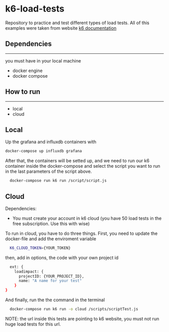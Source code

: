 # k6-load-tests

Repository to practice and test different types of load tests. All of this examples were taken from website [k6 documentation](https://k6.io/docs/)

## Dependencies

---

you must have in your local machine

- docker engine
- docker compose

## How to run

---

- local
- cloud

## **Local**

Up the grafana and influxdb containers with

``` sh
docker-compose up influxdb grafana
```

After that, the containers will be setted up, and we need to run our k6 container inside the docker-compose and select the script you want to run in the last parameters of the script above.

```sh
  docker-compose run k6 run /script/script.js
```

## **Cloud**

Dependencies:

- You must create your account in k6 cloud (you have 50 load tests in the free subscription. Use this with wise)

To run in cloud, you have to do three things. First,  you need to update the docker-file and add the enviroment variable

```sh
  K6_CLOUD_TOKEN={YOUR_TOKEN}
```

then, add in options, the code with your own project id

```sh
  ext: {
    loadimpact: {
      projectID: {YOUR_PROJECT_ID},
      name: "A name for your test"
    }
}
```

And finally, run the the command in the terminal

```sh
  docker-compose run k6 run -o cloud /scripts/scriptTest.js
```

NOTE: the url inside this tests are pointing to k6 website, you must not run huge load tests for this url.
